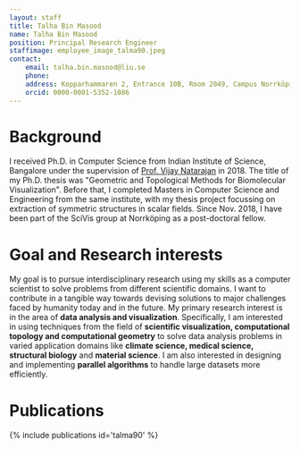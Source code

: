 ```yaml
---
layout: staff
title: Talha Bin Masood
name: Talha Bin Masood
position: Principal Research Engineer
staffimage: employee_image_talma90.jpeg
contact:
    email: talha.bin.masood@liu.se
    phone:
    address: Kopparhammaren 2, Entrance 10B, Room 2049, Campus Norrköping
    orcid: 0000-0001-5352-1086
---
```


# Background
I received Ph.D. in Computer Science from Indian Institute of Science, Bangalore under the supervision of [Prof. Vijay Natarajan](https://www.csa.iisc.ac.in/~vijayn/) in 2018. The title of my Ph.D. thesis was "Geometric and Topological Methods for Biomolecular Visualization". Before that, I completed Masters in Computer Science and Engineering from the same institute, with my thesis project focussing on extraction of symmetric structures in scalar fields. Since Nov. 2018, I have been part of the SciVis group at Norrköping as a post-doctoral fellow.

# Goal and Research interests
My goal is to pursue interdisciplinary research using my skills as a computer scientist to solve problems from different scientific domains. I want to contribute in a tangible way towards devising solutions to major challenges faced by humanity today and in the future. My primary research interest is in the area of **data analysis and visualization**. Specifically, I am interested in using techniques from the field of **scientific visualization, computational topology and computational geometry** to solve data analysis problems in varied application domains like **climate science, medical science, structural biology** and **material science**. I am also interested in designing and implementing **parallel algorithms** to handle large datasets more efficiently.

# Publications
{% include publications id='talma90' %}
